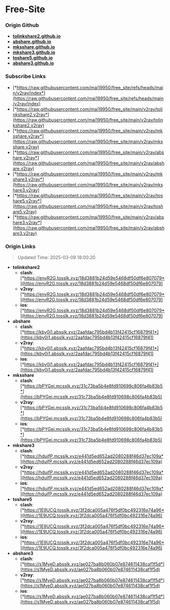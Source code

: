 # Free-Site

### Origin Github

- [**tolinkshare2.github.io**](https://github.com/tolinkshare2/tolinkshare2.github.io)
- [**abshare.github.io**](https://github.com/abshare/abshare.github.io)
- [**mksshare.github.io**](https://github.com/mksshare/mksshare.github.io)
- [**mkshare3.github.io**](https://github.com/mkshare3/mkshare3.github.io)
- [**toshare5.github.io**](https://github.com/toshare5/toshare5.github.io)
- [**abshare3.github.io**](https://github.com/abshare3/abshare3.github.io)

### Subscribe Links

- [*https://raw.githubusercontent.com/mai19950/free_site/refs/heads/main/v2ray/index*](https://raw.githubusercontent.com/mai19950/free_site/refs/heads/main/v2ray/index)
- [*https://raw.githubusercontent.com/mai19950/free_site/main/v2ray/tolinkshare2.v2ray*](https://raw.githubusercontent.com/mai19950/free_site/main/v2ray/tolinkshare2.v2ray)
- [*https://raw.githubusercontent.com/mai19950/free_site/main/v2ray/mksshare.v2ray*](https://raw.githubusercontent.com/mai19950/free_site/main/v2ray/mksshare.v2ray)
- [*https://raw.githubusercontent.com/mai19950/free_site/main/v2ray/abshare.v2ray*](https://raw.githubusercontent.com/mai19950/free_site/main/v2ray/abshare.v2ray)
- [*https://raw.githubusercontent.com/mai19950/free_site/main/v2ray/mkshare3.v2ray*](https://raw.githubusercontent.com/mai19950/free_site/main/v2ray/mkshare3.v2ray)
- [*https://raw.githubusercontent.com/mai19950/free_site/main/v2ray/toshare5.v2ray*](https://raw.githubusercontent.com/mai19950/free_site/main/v2ray/toshare5.v2ray)
- [*https://raw.githubusercontent.com/mai19950/free_site/main/v2ray/abshare3.v2ray*](https://raw.githubusercontent.com/mai19950/free_site/main/v2ray/abshare3.v2ray)

### Origin Links

> Updated Time: 2025-03-09 18:00:20

- **tolinkshare2**
  - **clash**: [*https://envR2G.tosslk.xyz/18d3881b24d59e5468df50df6e807079*](https://envR2G.tosslk.xyz/18d3881b24d59e5468df50df6e807079)
  - **v2ray**: [*https://envR2G.tosslk.xyz/18d3881b24d59e5468df50df6e807079*](https://envR2G.tosslk.xyz/18d3881b24d59e5468df50df6e807079)
  - **ios**: [*https://envR2G.tosslk.xyz/18d3881b24d59e5468df50df6e807079*](https://envR2G.tosslk.xyz/18d3881b24d59e5468df50df6e807079)
- **abshare**
  - **clash**: [*https://kby0i1.absslk.xyz/2aafdac795bd4b13f42415cf16879f41*](https://kby0i1.absslk.xyz/2aafdac795bd4b13f42415cf16879f41)
  - **v2ray**: [*https://kby0i1.absslk.xyz/2aafdac795bd4b13f42415cf16879f41*](https://kby0i1.absslk.xyz/2aafdac795bd4b13f42415cf16879f41)
  - **ios**: [*https://kby0i1.absslk.xyz/2aafdac795bd4b13f42415cf16879f41*](https://kby0i1.absslk.xyz/2aafdac795bd4b13f42415cf16879f41)
- **mksshare**
  - **clash**: [*https://bPYGei.mcsslk.xyz/31c73ba5b4e8fd910698c806fa4b83b5*](https://bPYGei.mcsslk.xyz/31c73ba5b4e8fd910698c806fa4b83b5)
  - **v2ray**: [*https://bPYGei.mcsslk.xyz/31c73ba5b4e8fd910698c806fa4b83b5*](https://bPYGei.mcsslk.xyz/31c73ba5b4e8fd910698c806fa4b83b5)
  - **ios**: [*https://bPYGei.mcsslk.xyz/31c73ba5b4e8fd910698c806fa4b83b5*](https://bPYGei.mcsslk.xyz/31c73ba5b4e8fd910698c806fa4b83b5)
- **mkshare3**
  - **clash**: [*https://hduifP.mcsslk.xyz/e441d5ed652ad2080288f46d37ec109a*](https://hduifP.mcsslk.xyz/e441d5ed652ad2080288f46d37ec109a)
  - **v2ray**: [*https://hduifP.mcsslk.xyz/e441d5ed652ad2080288f46d37ec109a*](https://hduifP.mcsslk.xyz/e441d5ed652ad2080288f46d37ec109a)
  - **ios**: [*https://hduifP.mcsslk.xyz/e441d5ed652ad2080288f46d37ec109a*](https://hduifP.mcsslk.xyz/e441d5ed652ad2080288f46d37ec109a)
- **toshare5**
  - **clash**: [*https://1E9UCQ.tosslk.xyz/3f2dca005a476f5df0bc492316e74a96*](https://1E9UCQ.tosslk.xyz/3f2dca005a476f5df0bc492316e74a96)
  - **v2ray**: [*https://1E9UCQ.tosslk.xyz/3f2dca005a476f5df0bc492316e74a96*](https://1E9UCQ.tosslk.xyz/3f2dca005a476f5df0bc492316e74a96)
  - **ios**: [*https://1E9UCQ.tosslk.xyz/3f2dca005a476f5df0bc492316e74a96*](https://1E9UCQ.tosslk.xyz/3f2dca005a476f5df0bc492316e74a96)
- **abshare3**
  - **clash**: [*https://s1MyeD.absslk.xyz/ae027ba8b060b07e874611438caf1f5d*](https://s1MyeD.absslk.xyz/ae027ba8b060b07e874611438caf1f5d)
  - **v2ray**: [*https://s1MyeD.absslk.xyz/ae027ba8b060b07e874611438caf1f5d*](https://s1MyeD.absslk.xyz/ae027ba8b060b07e874611438caf1f5d)
  - **ios**: [*https://s1MyeD.absslk.xyz/ae027ba8b060b07e874611438caf1f5d*](https://s1MyeD.absslk.xyz/ae027ba8b060b07e874611438caf1f5d)
